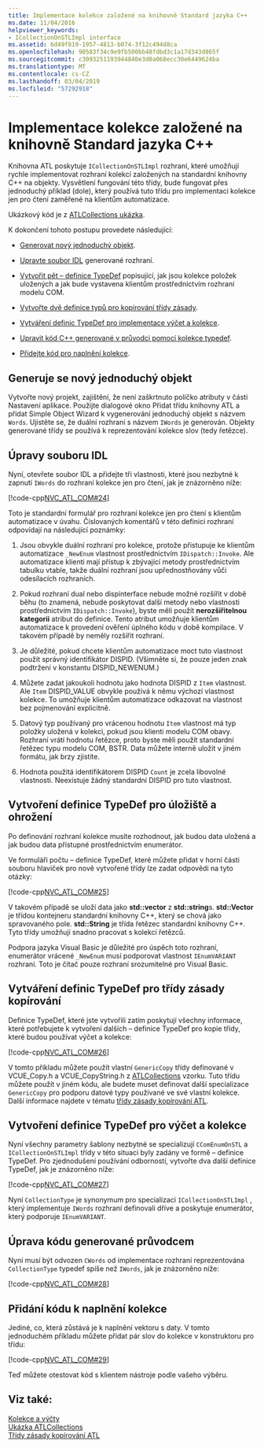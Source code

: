 ```yaml
---
title: Implementace kolekce založené na knihovně Standard jazyka C++
ms.date: 11/04/2016
helpviewer_keywords:
- ICollectionOnSTLImpl interface
ms.assetid: 6d49f819-1957-4813-b074-3f12c494d8ca
ms.openlocfilehash: 90583f34c9e9fb500bb48fdbd3c1a17d343d865f
ms.sourcegitcommit: c3093251193944840e3d0a068ecc30e6449624ba
ms.translationtype: MT
ms.contentlocale: cs-CZ
ms.lasthandoff: 03/04/2019
ms.locfileid: "57292918"
---
```

# <a name="implementing-a-c-standard-library-based-collection"></a>Implementace kolekce založené na knihovně Standard jazyka C++

Knihovna ATL poskytuje `ICollectionOnSTLImpl` rozhraní, které umožňují rychle implementovat rozhraní kolekcí založených na standardní knihovny C++ na objekty. Vysvětlení fungování této třídy, bude fungovat přes jednoduchý příklad (dole), který používá tuto třídu pro implementaci kolekce jen pro čtení zaměřené na klientům automatizace.

Ukázkový kód je z [ATLCollections ukázka](../visual-cpp-samples.md).

K dokončení tohoto postupu provedete následující:

- [Generovat nový jednoduchý objekt](#vccongenerating_an_object).

- [Upravte soubor IDL](#vcconedit_the_idl) generované rozhraní.

- [Vytvořit pět – definice TypeDef](#vcconstorage_and_exposure_typedefs) popisující, jak jsou kolekce položek uložených a jak bude vystavena klientům prostřednictvím rozhraní modelu COM.

- [Vytvořte dvě definice typů pro kopírování třídy zásady](#vcconcopy_classes).

- [Vytváření definic TypeDef pro implementace výčet a kolekce](#vcconenumeration_and_collection).

- [Upravit kód C++ generované v průvodci pomocí kolekce typedef](#vcconedit_the_generated_code).

- [Přidejte kód pro naplnění kolekce](#vcconpopulate_the_collection).

##  <a name="vccongenerating_an_object"></a> Generuje se nový jednoduchý objekt

Vytvořte nový projekt, zajištění, že není zaškrtnuto políčko atributy v části Nastavení aplikace. Použijte dialogové okno Přidat třídu knihovny ATL a přidat Simple Object Wizard k vygenerování jednoduchý objekt s názvem `Words`. Ujistěte se, že duální rozhraní s názvem `IWords` je generován. Objekty generované třídy se používá k reprezentování kolekce slov (tedy řetězce).

##  <a name="vcconedit_the_idl"></a> Úpravy souboru IDL

Nyní, otevřete soubor IDL a přidejte tři vlastnosti, které jsou nezbytné k zapnutí `IWords` do rozhraní kolekce jen pro čtení, jak je znázorněno níže:

[!code-cpp[NVC_ATL_COM#24](../atl/codesnippet/cpp/implementing-an-stl-based-collection_1.idl)]

Toto je standardní formulář pro rozhraní kolekce jen pro čtení s klientům automatizace v úvahu. Číslovaných komentářů v této definici rozhraní odpovídají na následující poznámky:

1. Jsou obvykle duální rozhraní pro kolekce, protože přistupuje ke klientům automatizace `_NewEnum` vlastnost prostřednictvím `IDispatch::Invoke`. Ale automatizace klienti mají přístup k zbývající metody prostřednictvím tabulku vtable, takže duální rozhraní jsou upřednostňovány vůči odesílacích rozhraních.

1. Pokud rozhraní dual nebo dispinterface nebude možné rozšířit v době běhu (to znamená, nebude poskytovat další metody nebo vlastnosti prostřednictvím `IDispatch::Invoke`), byste měli použít **nerozšiřitelnou kategorii** atribut do definice. Tento atribut umožňuje klientům automatizace k provedení ověření úplného kódu v době kompilace. V takovém případě by neměly rozšířit rozhraní.

1. Je důležité, pokud chcete klientům automatizace moct tuto vlastnost použít správný identifikátor DISPID. (Všimněte si, že pouze jeden znak podtržení v konstantu DISPID_NEWENUM.)

1. Můžete zadat jakoukoli hodnotu jako hodnota DISPID z `Item` vlastnost. Ale `Item` DISPID_VALUE obvykle používá k němu výchozí vlastnost kolekce. To umožňuje klientům automatizace odkazovat na vlastnost bez pojmenování explicitně.

1. Datový typ používaný pro vrácenou hodnotu `Item` vlastnost má typ položky uložená v kolekci, pokud jsou klienti modelu COM obavy. Rozhraní vrátí hodnotu řetězce, proto byste měli použít standardní řetězec typu modelu COM, BSTR. Data můžete interně uložit v jiném formátu, jak brzy zjistíte.

1. Hodnota použitá identifikátorem DISPID `Count` je zcela libovolné vlastnosti. Neexistuje žádný standardní DISPID pro tuto vlastnost.

##  <a name="vcconstorage_and_exposure_typedefs"></a> Vytvoření definice TypeDef pro úložiště a ohrožení

Po definování rozhraní kolekce musíte rozhodnout, jak budou data uložená a jak budou data přístupné prostřednictvím enumerátor.

Ve formuláři počtu – definice TypeDef, které můžete přidat v horní části souboru hlaviček pro nově vytvořené třídy lze zadat odpovědi na tyto otázky:

[!code-cpp[NVC_ATL_COM#25](../atl/codesnippet/cpp/implementing-an-stl-based-collection_2.h)]

V takovém případě se uloží data jako **std::vector** z **std::string**s. **std::Vector** je třídou kontejneru standardní knihovny C++, který se chová jako spravovaného pole. **std::String** je třída řetězec standardní knihovny C++. Tyto třídy umožňují snadno pracovat s kolekcí řetězců.

Podpora jazyka Visual Basic je důležité pro úspěch toto rozhraní, enumerátor vrácené `_NewEnum` musí podporovat vlastnost `IEnumVARIANT` rozhraní. Toto je čítač pouze rozhraní srozumitelné pro Visual Basic.

##  <a name="vcconcopy_classes"></a> Vytváření definic TypeDef pro třídy zásady kopírování

Definice TypeDef, které jste vytvořili zatím poskytují všechny informace, které potřebujete k vytvoření dalších – definice TypeDef pro kopie třídy, které budou používat výčet a kolekce:

[!code-cpp[NVC_ATL_COM#26](../atl/codesnippet/cpp/implementing-an-stl-based-collection_3.h)]

V tomto příkladu můžete použít vlastní `GenericCopy` třídy definované v VCUE_Copy.h a VCUE_CopyString.h z [ATLCollections](../visual-cpp-samples.md) vzorku. Tuto třídu můžete použít v jiném kódu, ale budete muset definovat další specializace `GenericCopy` pro podporu datové typy používané ve své vlastní kolekce. Další informace najdete v tématu [třídy zásady kopírování ATL](../atl/atl-copy-policy-classes.md).

##  <a name="vcconenumeration_and_collection"></a> Vytvoření definice TypeDef pro výčet a kolekce

Nyní všechny parametry šablony nezbytné se specializují `CComEnumOnSTL` a `ICollectionOnSTLImpl` třídy v této situaci byly zadány ve formě – definice TypeDef. Pro zjednodušení používání odborností, vytvořte dva další definice TypeDef, jak je znázorněno níže:

[!code-cpp[NVC_ATL_COM#27](../atl/codesnippet/cpp/implementing-an-stl-based-collection_4.h)]

Nyní `CollectionType` je synonymum pro specializaci `ICollectionOnSTLImpl` , který implementuje `IWords` rozhraní definovali dříve a poskytuje enumerátor, který podporuje `IEnumVARIANT`.

##  <a name="vcconedit_the_generated_code"></a> Úprava kódu generované průvodcem

Nyní musí být odvozen `CWords` od implementace rozhraní reprezentována `CollectionType` typedef spíše než `IWords`, jak je znázorněno níže:

[!code-cpp[NVC_ATL_COM#28](../atl/codesnippet/cpp/implementing-an-stl-based-collection_5.h)]

##  <a name="vcconpopulate_the_collection"></a> Přidání kódu k naplnění kolekce

Jediné, co, která zůstává je k naplnění vektoru s daty. V tomto jednoduchém příkladu můžete přidat pár slov do kolekce v konstruktoru pro třídu:

[!code-cpp[NVC_ATL_COM#29](../atl/codesnippet/cpp/implementing-an-stl-based-collection_6.h)]

Teď můžete otestovat kód s klientem nástroje podle vašeho výběru.

## <a name="see-also"></a>Viz také:

[Kolekce a výčty](../atl/atl-collections-and-enumerators.md)<br/>
[Ukázka ATLCollections](../visual-cpp-samples.md)<br/>
[Třídy zásady kopírování ATL](../atl/atl-copy-policy-classes.md)
